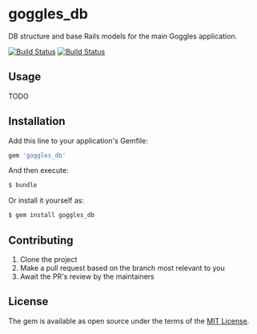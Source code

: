 # goggles_db
DB structure and base Rails models for the main Goggles application.

[![Build Status](https://semaphoreci.com/api/v1/steveoro/goggles_db/branches/master/shields_badge.svg)](https://semaphoreci.com/steveoro/goggles_db)
[![Build Status](https://steveoro.semaphoreci.com/badges/goggles_db/branches/master.svg)](https://steveoro.semaphoreci.com/projects/goggles_db)


## Usage
TODO

## Installation
Add this line to your application's Gemfile:

```ruby
gem 'goggles_db'
```

And then execute:
```bash
$ bundle
```

Or install it yourself as:
```bash
$ gem install goggles_db
```

## Contributing
1. Clone the project
2. Make a pull request based on the branch most relevant to you
3. Await the PR's review by the maintainers


## License
The gem is available as open source under the terms of the [MIT License](https://opensource.org/licenses/MIT).
